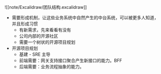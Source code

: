 ![[note/Excalidraw/团队结构.excalidraw]]

- 需要形成机制，让这些业务系统中自然产生的中台系统，可以被更多人知道，并且形成习惯
	- 有新需求，先来看看有没有
	- 公司内部的开源社区
	- 需要一个树状的开源项目规划
- 开源项目规划
	- 基建 - SRE 主导
	- 前端需要：网关支持接口聚合产生新接口的能力。BFF
	- 后端需要：业务流程抽象的能力。
